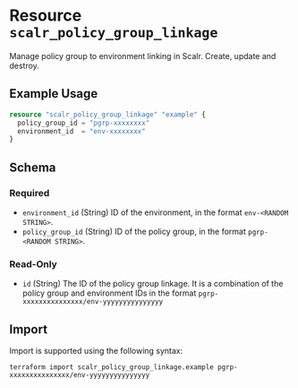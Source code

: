 # Resource `scalr_policy_group_linkage`

Manage policy group to environment linking in Scalr. Create, update and destroy.

## Example Usage

```terraform
resource "scalr_policy_group_linkage" "example" {
  policy_group_id = "pgrp-xxxxxxxx"
  environment_id  = "env-xxxxxxxx"
}
```

<!-- schema generated by tfplugindocs -->
## Schema

### Required

- `environment_id` (String) ID of the environment, in the format `env-<RANDOM STRING>`.
- `policy_group_id` (String) ID of the policy group, in the format `pgrp-<RANDOM STRING>`.

### Read-Only

- `id` (String) The ID of the policy group linkage. It is a combination of the policy group and environment IDs in the format `pgrp-xxxxxxxxxxxxxxx/env-yyyyyyyyyyyyyyy`

## Import

Import is supported using the following syntax:

```shell
terraform import scalr_policy_group_linkage.example pgrp-xxxxxxxxxxxxxxx/env-yyyyyyyyyyyyyyy
```
